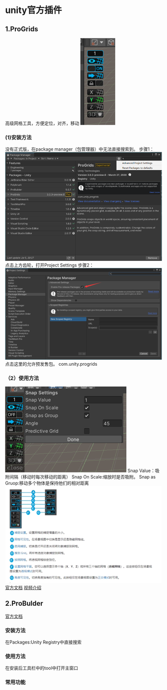 # unity官方插件

## 1.ProGrids

高级网格工具，方便定位，对齐，移动
![ProGrid界面](../../图片/ProGrids界面.png)

### (1)安装方法

没有正式版，在package manager（包管理器）中无法直接搜索到。
步骤1：
![步骤1](../../图片/ProGrids安装.png)
点击上方齿轮，打开Project Settings
步骤2：
![步骤2](../../图片/ProGrids安装1.png)
点击这里的允许预发售包。
com.unity.progrids

### （2）使用方法

![界面1](../../图片/ProGrid界面1.png)
Snap Value：吸附间隔（移动时每次移动的距离）
Snap On Scale:缩放时是否吸附。
Snap as Gruop:移动多个物体是保持他们的相对距离
![界面解释](../../图片/ProGrids界面解释.png)
[官方文档](https://docs.unity3d.com/Packages/com.unity.progrids@3.0/manual/install.html)
[视频介绍](https://www.bilibili.com/video/BV1er4y1D7Se/)

## 2.ProBulder

[官方文档](https://docs.unity3d.com/Packages/com.unity.probuilder@5.0/manual/index.html)

### 安装方法

在Packages:Unity Registry中直接搜索

### 使用方法

在安装后工具栏中的tool中打开主窗口

### 常用功能
